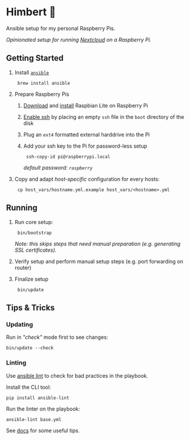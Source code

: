 # Himbert 🧸

Ansible setup for my personal Raspberry Pis.

_Opinionated setup for running [Nextcloud](https://nextcloud.com/) on a Raspberry Pi._

## Getting Started

1. Install [`ansible`](https://www.ansible.com/)

        brew install ansible

1. Prepare Raspberry Pis

    1. [Download](https://www.raspberrypi.org/downloads/raspbian/) and [install](https://www.raspberrypi.org/documentation/installation/installing-images/mac.md) Raspbian Lite on Raspberry Pi

    1. [Enable ssh](https://www.raspberrypi.org/documentation/remote-access/ssh/) by placing an empty `ssh` file in the `boot` directory of the disk

    1. Plug an `ext4` formatted external harddrive into the Pi

    1. Add your ssh key to the Pi for password-less setup

            ssh-copy-id pi@raspberrypi.local

        *default password: `raspberry`*

1. Copy and adapt _host-specific_ configuration for every hosts:

        cp host_vars/hostname.yml.example host_vars/<hostname>.yml

## Running

1. Run core setup:

        bin/bootstrap

    _Note: this skips steps that need manual preparation (e.g. generating SSL certificates)._

1. Verify setup and perform manual setup steps (e.g. port forwarding on router)

1. Finalize setup

        bin/update


## Tips & Tricks

### Updating

Run in _"check"_ mode first to see changes:

    bin/update --check

### Linting

Use [ansible lint](https://docs.ansible.com/ansible-lint/) to check for bad practices in the playbook.

Install the CLI tool:

    pip install ansible-lint

Run the linter on the playbook:

    ansible-lint base.yml

See [docs](DOC.md) for some useful tips.

